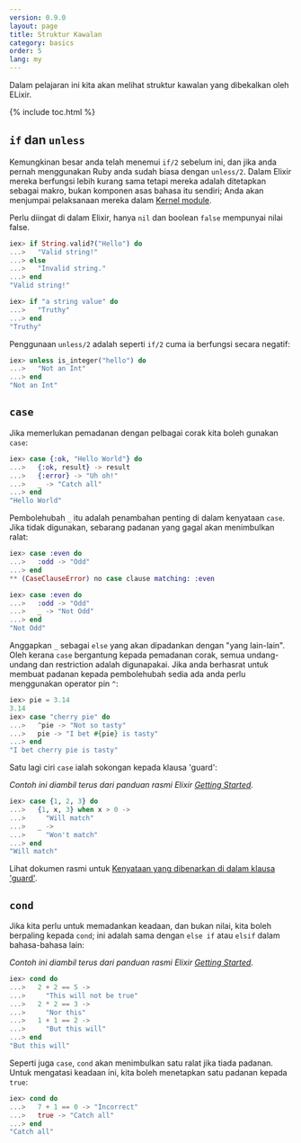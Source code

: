 ```yaml
---
version: 0.9.0
layout: page
title: Struktur Kawalan
category: basics
order: 5
lang: my
---
```


Dalam pelajaran ini kita akan melihat struktur kawalan yang dibekalkan oleh ELixir.

{% include toc.html %}

## `if` dan `unless`

Kemungkinan besar anda telah menemui `if/2` sebelum ini, dan jika anda pernah menggunakan Ruby anda sudah biasa dengan `unless/2`.  Dalam Elixir mereka berfungsi lebih kurang sama tetapi mereka adalah ditetapkan sebagai makro, bukan komponen asas bahasa itu sendiri;  Anda akan menjumpai pelaksanaan mereka dalam [Kernel module](http://elixir-lang.org/docs/stable/elixir/#!Kernel.html).

Perlu diingat di dalam Elixir, hanya `nil` dan boolean `false` mempunyai nilai false.

```elixir
iex> if String.valid?("Hello") do
...>   "Valid string!"
...> else
...>   "Invalid string."
...> end
"Valid string!"

iex> if "a string value" do
...>   "Truthy"
...> end
"Truthy"
```

Penggunaan `unless/2` adalah seperti `if/2` cuma ia berfungsi secara negatif:

```elixir
iex> unless is_integer("hello") do
...>   "Not an Int"
...> end
"Not an Int"
```

## `case`

Jika memerlukan pemadanan dengan pelbagai corak kita boleh gunakan `case`:

```elixir
iex> case {:ok, "Hello World"} do
...>   {:ok, result} -> result
...>   {:error} -> "Uh oh!"
...>   _ -> "Catch all"
...> end
"Hello World"
```

Pembolehubah `_` itu adalah penambahan penting di dalam kenyataan `case`.  Jika tidak digunakan, sebarang padanan yang gagal akan menimbulkan ralat: 

```elixir
iex> case :even do
...>   :odd -> "Odd"
...> end
** (CaseClauseError) no case clause matching: :even

iex> case :even do
...>   :odd -> "Odd"
...>   _ -> "Not Odd"
...> end
"Not Odd"
```

Anggapkan `_` sebagai `else` yang akan dipadankan dengan "yang lain-lain".
Oleh kerana `case` bergantung kepada pemadanan corak, semua undang-undang dan restriction adalah digunapakai.  Jika anda berhasrat untuk membuat padanan kepada pembolehubah sedia ada anda perlu menggunakan operator pin `^`:

```elixir
iex> pie = 3.14
3.14
iex> case "cherry pie" do
...>   ^pie -> "Not so tasty"
...>   pie -> "I bet #{pie} is tasty"
...> end
"I bet cherry pie is tasty"
```

Satu lagi ciri `case` ialah sokongan kepada klausa 'guard':

_Contoh ini diambil terus dari panduan rasmi Elixir [Getting Started](http://elixir-lang.org/getting-started/case-cond-and-if.html#case)._

```elixir
iex> case {1, 2, 3} do
...>   {1, x, 3} when x > 0 ->
...>     "Will match"
...>   _ ->
...>     "Won't match"
...> end
"Will match"
```

Lihat dokumen rasmi untuk [Kenyataan yang dibenarkan di dalam klausa 'guard'](http://elixir-lang.org/getting-started/case-cond-and-if.html#expressions-in-guard-clauses).

## `cond`

Jika kita perlu untuk memadankan keadaan, dan bukan nilai, kita boleh berpaling kepada `cond`; ini adalah sama dengan `else if` atau `elsif` dalam bahasa-bahasa lain:

_Contoh ini diambil terus dari panduan rasmi Elixir [Getting Started](http://elixir-lang.org/getting-started/case-cond-and-if.html#cond)._

```elixir
iex> cond do
...>   2 + 2 == 5 ->
...>     "This will not be true"
...>   2 * 2 == 3 ->
...>     "Nor this"
...>   1 + 1 == 2 ->
...>     "But this will"
...> end
"But this will"
```

Seperti juga `case`, `cond` akan menimbulkan satu ralat jika tiada padanan.  Untuk mengatasi keadaan ini, kita boleh menetapkan satu padanan kepada `true`:
```elixir
iex> cond do
...>   7 + 1 == 0 -> "Incorrect"
...>   true -> "Catch all"
...> end
"Catch all"
```
